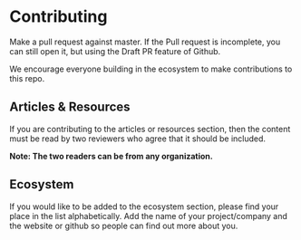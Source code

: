 # Contributing

Make a pull request against master. If the Pull request is incomplete, you can still open it, but using the Draft PR feature of Github.

We encourage everyone building in the ecosystem to make contributions to this repo.

## Articles & Resources

If you are contributing to the articles or resources section, then the content must be read by two reviewers who agree that it should be included.

**Note: The two readers can be from any organization.**

## Ecosystem

If you would like to be added to the ecosystem section, please find your place in the list alphabetically.
Add the name of your project/company and the website or github so people can find out more about you.
